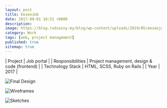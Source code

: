 ```yaml
---
layout: post
title: EezeeJob
date: 2017-09-01 10:51 +0800
description:
image: https://blog.rudzainy.my/blog/wp-content/uploads/2019/05/eezeejob.png
category: Work
tags: [web, project management]
published: true
sitemap: true
---
```


| Project | Job portal |
| Responsibilities | Project management, design & code (frontend) |
| Technology Stack | HTML, SCSS, Ruby on Rails |
| Year | 2017 |

![Final Design](https://blog.rudzainy.my/blog/wp-content/uploads/2019/05/eezeejob.png)

![Wireframes](https://blog.rudzainy.my/blog/wp-content/uploads/2019/05/Screen-Shot-2018-05-14-at-1.03.42-PM.png)

![Sketches](https://blog.rudzainy.my/blog/wp-content/uploads/2022/01/IMG_2256-768x1024.jpeg)
